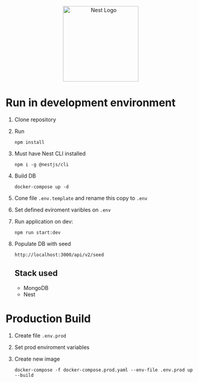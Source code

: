 <p align="center">
  <a href="http://nestjs.com/" target="blank"><img src="https://nestjs.com/img/logo-small.svg" width="200" alt="Nest Logo" /></a>
</p>

# Run in development environment

1. Clone repository
2. Run
    
   ```
   npm install
   ```
3. Must have Nest CLI installed
   
   ```
   npm i -g @nestjs/cli
   ```
4. Build DB
   
   ```
   docker-compose up -d
   ```

5. Cone file ```.env.template``` and rename this copy to ```.env```

6. Set defined eviroment varibles on ```.env```

7. Run application on dev:

   ```
   npm run start:dev
   ```

8. Populate DB with seed
   ```
   http://localhost:3000/api/v2/seed
   ```

   ## Stack used
   * MongoDB
   * Nest

# Production Build
1. Create file ```.env.prod```
2. Set prod enviroment variables
3. Create new image

   ```
   docker-compose -f docker-compose.prod.yaml --env-file .env.prod up --build
   ```